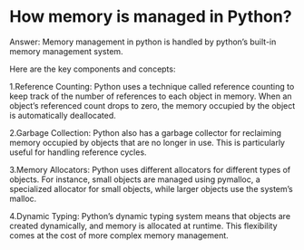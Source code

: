 # How memory is managed in Python?

Answer:
Memory management in python is handled by python’s built-in memory management system.

Here are the key components and concepts:

1.Reference Counting: Python uses a technique called reference counting to keep track of the number of references to each object in memory. When an object’s referenced count drops to zero, the memory occupied by the object is automatically deallocated.

2.Garbage Collection: Python also has a garbage collector for reclaiming memory occupied by objects that are no longer in use. This is particularly useful for handling reference cycles.

3.Memory Allocators: Python uses different allocators for different types of objects. For instance, small objects are managed using pymalloc, a specialized allocator for small objects, while larger objects use the system’s malloc.

4.Dynamic Typing: Python’s dynamic typing system means that objects are created dynamically, and memory is allocated at runtime. This flexibility comes at the cost of more complex memory management.